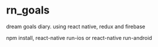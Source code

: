# rn_goals
dream goals diary. using react native, redux and firebase

npm install,
react-native run-ios  or  react-native run-android
